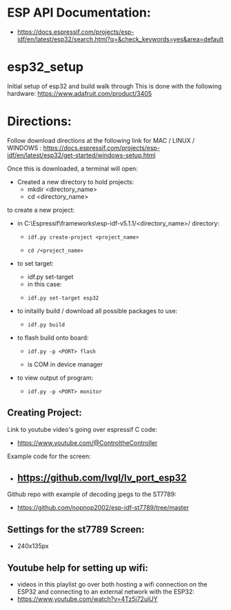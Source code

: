 # ESP API Documentation:
-    https://docs.espressif.com/projects/esp-idf/en/latest/esp32/search.html?q=&check_keywords=yes&area=default

# esp32_setup
Initial setup of esp32 and build walk through
This is done with the following hardware:
https://www.adafruit.com/product/3405

# Directions:
Follow download directions at the following link for MAC / LINUX / WINDOWS :
https://docs.espressif.com/projects/esp-idf/en/latest/esp32/get-started/windows-setup.html

Once this is downloaded, a terminal will open:
  - Created a new directory to hold projects:
      -    mkdir <directory_name>
      -    cd <directory_name>

to create a new project:
  - in  C:\Espressif\frameworks\esp-idf-v5.1.1/<directory_name>/ directory:
      -     idf.py create-project <project_name>
      -     cd /<project_name>

  - to set target:
      - idf.py set-target <board>
      - in this case:
      -     idf.py set-target esp32

  - to initailly build / download all possible packages to use:
      -     idf.py build 

  - to flash build onto board:
      -     idf.py -p <PORT> flash
      - <PORT> is COM<num> in device manager

  - to view output of program:
      -     idf.py -p <PORT> monitor

## Creating Project:
Link to youtube video's going over espressif C code:
- https://www.youtube.com/@ControltheController

Example code for the screen:
- https://github.com/lvgl/lv_port_esp32
  - 
Github repo with example of decoding jpegs to the ST7789:
- https://github.com/nopnop2002/esp-idf-st7789/tree/master

## Settings for the st7789 Screen:
  - 240x135px

## Youtube help for setting up wifi:
  - videos in this playlist go over both hosting a wifi connection on the ESP32 and connecting to an external network with the ESP32:
  - https://www.youtube.com/watch?v=4Tz5j72uiUY
